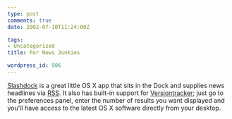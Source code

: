 ```yaml
---
type: post
comments: true
date: 2002-07-10T11:24:00Z

tags:
- Uncategorized
title: For News Junkies

wordpress_id: 906
---
```


[Slashdock](http://homepage.mac.com/stas/slashdock.html) is a great little OS X app that sits in the Dock and supplies news headlines via [RSS](http://www.webreference.com/authoring/languages/xml/rss/intro/). It also has built-in support for [Versiontracker](http://www.versiontracker.com); just go to the preferences panel, enter the number of results you want displayed and you'll have access to the latest OS X software directly from your desktop.
